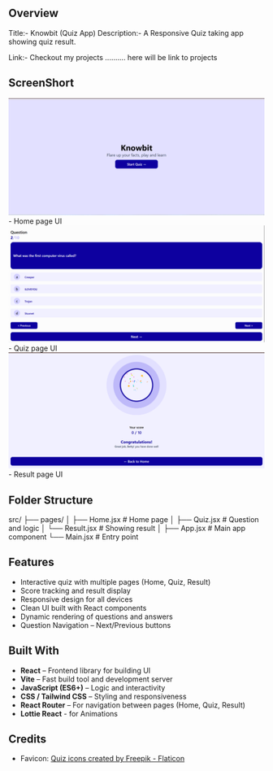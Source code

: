 ## Overview

Title:- Knowbit (Quiz App)
Description:- A Responsive Quiz taking app showing quiz result.

Link:- Checkout my projects .......... here will be link to projects

## ScreenShort

![Alt text](./src/assets/HomepageUI.png) - Home page UI
![Alt text](./src/assets/QuizpageUI.png) - Quiz page UI
![Alt text](./src/assets/ResultUI.png) - Result page UI

## Folder Structure

src/
├── pages/
│ ├── Home.jsx # Home page
│ ├── Quiz.jsx # Question and logic
│ └── Result.jsx # Showing result
│
├── App.jsx # Main app component
└── Main.jsx # Entry point

## Features

- Interactive quiz with multiple pages (Home, Quiz, Result)
- Score tracking and result display
- Responsive design for all devices
- Clean UI built with React components
- Dynamic rendering of questions and answers
- Question Navigation – Next/Previous buttons

## Built With

- **React** – Frontend library for building UI
- **Vite** – Fast build tool and development server
- **JavaScript (ES6+)** – Logic and interactivity
- **CSS / Tailwind CSS** – Styling and responsiveness
- **React Router** – For navigation between pages (Home, Quiz, Result)
- **Lottie React** - for Animations

## Credits

- Favicon: [Quiz icons created by Freepik - Flaticon](https://www.flaticon.com/free-icons/quiz)
